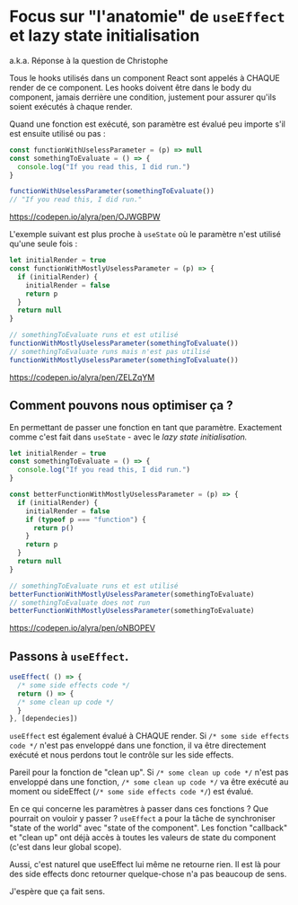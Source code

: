 # Focus sur "l'anatomie" de `useEffect` et lazy state initialisation 
a.k.a. Réponse à la question de Christophe

Tous le hooks utilisés dans un component React sont appelés à CHAQUE render de ce component. Les hooks doivent être dans le body du component, jamais derrière une condition, justement pour assurer qu'ils soient exécutés à chaque render.

Quand une fonction est exécuté, son paramètre est évalué peu importe s'il est ensuite utilisé ou pas :

```js
const functionWithUselessParameter = (p) => null
const somethingToEvaluate = () => {
  console.log("If you read this, I did run.")
}

functionWithUselessParameter(somethingToEvaluate())
// "If you read this, I did run."
```

https://codepen.io/alyra/pen/OJWGBPW


L'exemple suivant est plus proche à `useState` où le paramètre n'est utilisé qu'une seule fois :

```js
let initialRender = true
const functionWithMostlyUselessParameter = (p) => {
  if (initialRender) {
    initialRender = false
    return p
  }
  return null
}

// somethingToEvaluate runs et est utilisé
functionWithMostlyUselessParameter(somethingToEvaluate())
// somethingToEvaluate runs mais n'est pas utilisé
functionWithMostlyUselessParameter(somethingToEvaluate())
```

https://codepen.io/alyra/pen/ZELZqYM


## Comment pouvons nous optimiser ça ?

En permettant de passer une fonction en tant que paramètre. Exactement comme c'est fait dans `useState` - avec le _lazy state initialisation._

```js
let initialRender = true
const somethingToEvaluate = () => {
  console.log("If you read this, I did run.")
}

const betterFunctionWithMostlyUselessParameter = (p) => {
  if (initialRender) {
    initialRender = false
    if (typeof p === "function") {
      return p()
    }
    return p
  }
  return null
}

// somethingToEvaluate runs et est utilisé
betterFunctionWithMostlyUselessParameter(somethingToEvaluate)
// somethingToEvaluate does not run
betterFunctionWithMostlyUselessParameter(somethingToEvaluate)
```

https://codepen.io/alyra/pen/oNBOPEV

## Passons à `useEffect`.

```js
useEffect( () => {
  /* some side effects code */
  return () => {
  /* some clean up code */
  }
}, [dependecies])
```

`useEffect` est également évalué à CHAQUE render. Si `/* some side effects code */` n'est pas enveloppé dans une fonction, il va être directement exécuté et nous perdons tout le contrôle sur les side effects. 

Pareil pour la fonction de "clean up". Si `/* some clean up code */`  n'est pas enveloppé dans une fonction, `/* some clean up code */` va être exécuté au moment ou sideEffect  (`/* some side effects code */`) est évalué.

En ce qui concerne les paramètres à passer dans ces fonctions ? Que pourrait on vouloir y passer ? `useEffect` a pour la tâche de synchroniser "state of the world" avec "state of the component". Les fonction "callback" et "clean up" ont déjà accès à toutes les valeurs de state du component (c'est dans leur global scope).

Aussi, c'est naturel que useEffect lui même ne retourne rien. Il est là pour des side effects donc retourner quelque-chose n'a pas beaucoup de sens.

J'espère que ça fait sens.